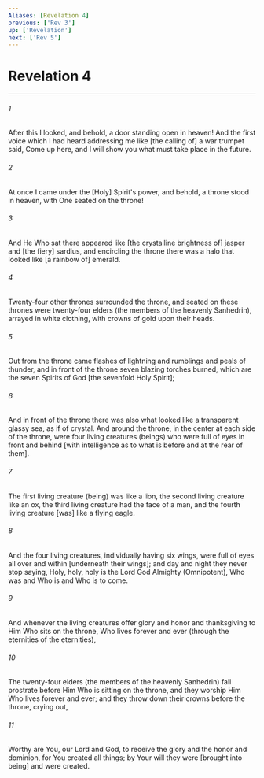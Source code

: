 ```yaml
---
Aliases: [Revelation 4]
previous: ['Rev 3']
up: ['Revelation']
next: ['Rev 5']
---
```

# Revelation 4

***














###### 1 






After this I looked, and behold, a door standing open in heaven! And the first voice which I had heard addressing me like [the calling of] a war trumpet said, Come up here, and I will show you what must take place in the future. 













###### 2 






At once I came under the [Holy] Spirit's power, and behold, a throne stood in heaven, with One seated on the throne! 













###### 3 






And He Who sat there appeared like [the crystalline brightness of] jasper and [the fiery] sardius, and encircling the throne there was a halo that looked like [a rainbow of] emerald. 













###### 4 






Twenty-four other thrones surrounded the throne, and seated on these thrones were twenty-four elders (the members of the heavenly Sanhedrin), arrayed in white clothing, with crowns of gold upon their heads. 













###### 5 






Out from the throne came flashes of lightning and rumblings and peals of thunder, and in front of the throne seven blazing torches burned, which are the seven Spirits of God [the sevenfold Holy Spirit]; 













###### 6 






And in front of the throne there was also what looked like a transparent glassy sea, as if of crystal. And around the throne, in the center at each side of the throne, were four living creatures (beings) who were full of eyes in front and behind [with intelligence as to what is before and at the rear of them]. 













###### 7 






The first living creature (being) was like a lion, the second living creature like an ox, the third living creature had the face of a man, and the fourth living creature [was] like a flying eagle. 













###### 8 






And the four living creatures, individually having six wings, were full of eyes all over and within [underneath their wings]; and day and night they never stop saying, Holy, holy, holy is the Lord God Almighty (Omnipotent), Who was and Who is and Who is to come. 













###### 9 






And whenever the living creatures offer glory and honor and thanksgiving to Him Who sits on the throne, Who lives forever and ever (through the eternities of the eternities), 













###### 10 






The twenty-four elders (the members of the heavenly Sanhedrin) fall prostrate before Him Who is sitting on the throne, and they worship Him Who lives forever and ever; and they throw down their crowns before the throne, crying out, 













###### 11 






Worthy are You, our Lord and God, to receive the glory and the honor and dominion, for You created all things; by Your will they were [brought into being] and were created.
